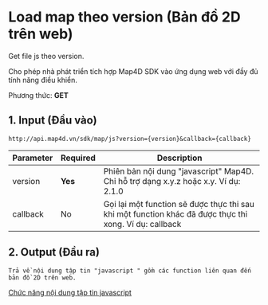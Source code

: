 #  Load map theo version (Bản đồ 2D trên web)
Get file js theo version.

Cho phép nhà phát triển tích hợp Map4D SDK vào ứng dụng web với đầy đủ tính năng điều khiển. 

Phương thức: **GET**
## 1. Input (Đầu vào)
```
http://api.map4d.vn/sdk/map/js?version={version}&callback={callback}
```
| Parameter | Required | Description                                                                                        |
|---------------|--------------|--------------------------------------------------------------------------------------------------------|
| version       | **Yes**      | Phiên bản nội dung "javascript" Map4D. Chỉ hỗ trợ dạng x.y.z hoặc x.y. Ví dụ: 2.1.0                    |
| callback      | No           | Gọi lại một function sẽ được thực thi sau khi một function khác đã được thực thi xong. Ví dụ: callback |
## 2. Output (Đầu ra)
```text
Trả về nội dung tập tin "javascript " gồm các function liên quan đến bản đồ 2D trên web.
```
[Chức năng nội dung tập tin javascript](https://github.com/map4d/map4d-web-sdk)
